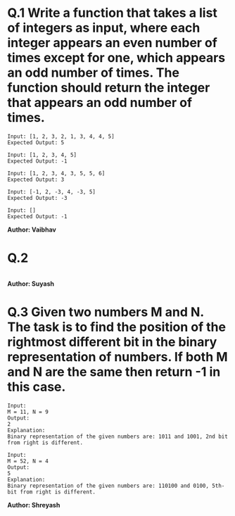 # Q.1 Write a function that takes a list of integers as input, where each integer appears an even number of times except for one, which appears an odd number of times. The function should return the integer that appears an odd number of times.
```
Input: [1, 2, 3, 2, 1, 3, 4, 4, 5]
Expected Output: 5

Input: [1, 2, 3, 4, 5]
Expected Output: -1

Input: [1, 2, 3, 4, 3, 5, 5, 6]
Expected Output: 3

Input: [-1, 2, -3, 4, -3, 5]
Expected Output: -3

Input: []
Expected Output: -1
```
**Author: Vaibhav**

# Q.2 

```

```
**Author: Suyash**

# Q.3 Given two numbers M and N. The task is to find the position of the rightmost different bit in the binary representation of numbers. If both M and N are the same then return -1 in this case.
```
Input: 
M = 11, N = 9
Output: 
2
Explanation: 
Binary representation of the given numbers are: 1011 and 1001, 2nd bit from right is different.

Input: 
M = 52, N = 4
Output: 
5
Explanation: 
Binary representation of the given numbers are: 110100 and 0100, 5th-bit from right is different.
```
**Author: Shreyash**

